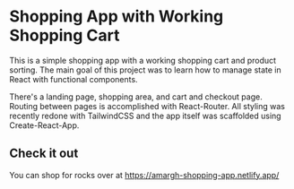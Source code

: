 # Shopping App with Working Shopping Cart #

This is a simple shopping app with a working shopping cart and product sorting. The main goal of this project was to learn how to manage
state in React with functional components.

There's a landing page, shopping area, and cart and checkout page.
Routing between pages is accomplished with React-Router. All styling was recently redone with TailwindCSS and the app itself was scaffolded
using Create-React-App.

## Check it out
You can shop for rocks over at https://amargh-shopping-app.netlify.app/
